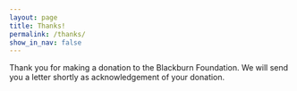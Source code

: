 ```yaml
---
layout: page
title: Thanks!
permalink: /thanks/
show_in_nav: false
---
```


Thank you for making a donation to the Blackburn Foundation. We will send you a letter shortly as acknowledgement of your donation.
